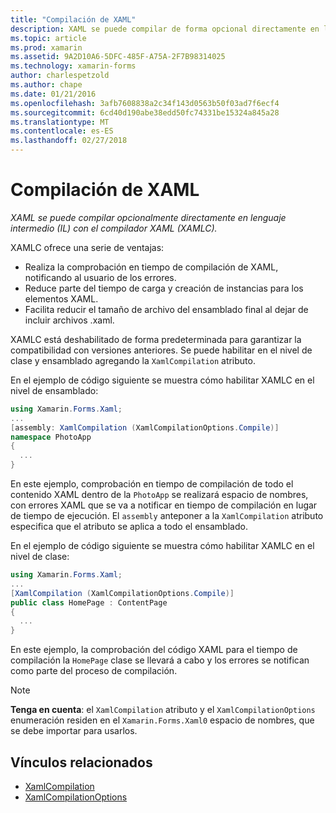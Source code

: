 ```yaml
---
title: "Compilación de XAML"
description: XAML se puede compilar de forma opcional directamente en lenguaje intermedio (IL) con el compilador XAML (XAMLC).
ms.topic: article
ms.prod: xamarin
ms.assetid: 9A2D10A6-5DFC-485F-A75A-2F7B98314025
ms.technology: xamarin-forms
author: charlespetzold
ms.author: chape
ms.date: 01/21/2016
ms.openlocfilehash: 3afb7608838a2c34f143d0563b50f03ad7f6ecf4
ms.sourcegitcommit: 6cd40d190abe38edd50fc74331be15324a845a28
ms.translationtype: MT
ms.contentlocale: es-ES
ms.lasthandoff: 02/27/2018
---
```

# <a name="xaml-compilation"></a>Compilación de XAML

_XAML se puede compilar opcionalmente directamente en lenguaje intermedio (IL) con el compilador XAML (XAMLC)._

XAMLC ofrece una serie de ventajas:

- Realiza la comprobación en tiempo de compilación de XAML, notificando al usuario de los errores.
- Reduce parte del tiempo de carga y creación de instancias para los elementos XAML.
- Facilita reducir el tamaño de archivo del ensamblado final al dejar de incluir archivos .xaml.

XAMLC está deshabilitado de forma predeterminada para garantizar la compatibilidad con versiones anteriores. Se puede habilitar en el nivel de clase y ensamblado agregando la `XamlCompilation` atributo.

En el ejemplo de código siguiente se muestra cómo habilitar XAMLC en el nivel de ensamblado:

```csharp
using Xamarin.Forms.Xaml;
...
[assembly: XamlCompilation (XamlCompilationOptions.Compile)]
namespace PhotoApp
{
  ...
}
```

En este ejemplo, comprobación en tiempo de compilación de todo el contenido XAML dentro de la `PhotoApp` se realizará espacio de nombres, con errores XAML que se va a notificar en tiempo de compilación en lugar de tiempo de ejecución.
El `assembly` anteponer a la `XamlCompilation` atributo especifica que el atributo se aplica a todo el ensamblado.

En el ejemplo de código siguiente se muestra cómo habilitar XAMLC en el nivel de clase:

```csharp
using Xamarin.Forms.Xaml;
...
[XamlCompilation (XamlCompilationOptions.Compile)]
public class HomePage : ContentPage
{
  ...
}
```

En este ejemplo, la comprobación del código XAML para el tiempo de compilación la `HomePage` clase se llevará a cabo y los errores se notifican como parte del proceso de compilación.

> [!NOTE]
> **Tenga en cuenta**: el `XamlCompilation` atributo y el `XamlCompilationOptions` enumeración residen en el `Xamarin.Forms.Xaml0` espacio de nombres, que se debe importar para usarlos.


## <a name="related-links"></a>Vínculos relacionados

- [XamlCompilation](https://developer.xamarin.com/api/type/Xamarin.Forms.Xaml.XamlCompilationAttribute/)
- [XamlCompilationOptions](https://developer.xamarin.com/api/type/Xamarin.Forms.Xaml.XamlCompilationOptions/)
